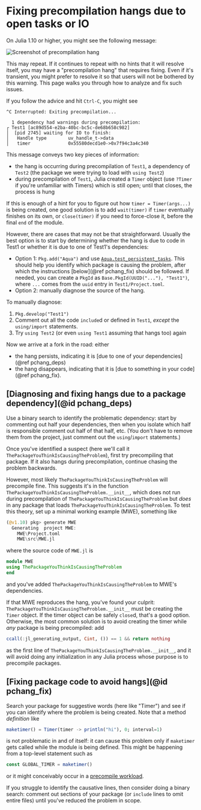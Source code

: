 # Fixing precompilation hangs due to open tasks or IO

On Julia 1.10 or higher, you might see the following message:

![Screenshot of precompilation hang](./img/precompilation_hang.png)

This may repeat. If it continues to repeat with no hints that it will resolve itself, you may have a "precompilation hang" that requires fixing. Even if it's transient, you might prefer to resolve it so that users will not be bothered by this warning.  This page walks you through how to analyze and fix such issues.

If you follow the advice and hit `Ctrl-C`, you might see

```
^C Interrupted: Exiting precompilation...

  1 dependency had warnings during precompilation:
┌ Test1 [ac89d554-e2ba-40bc-bc5c-de68b658c982]
│  [pid 2745] waiting for IO to finish:
│   Handle type        uv_handle_t->data
│   timer              0x55580decd1e0->0x7f94c3a4c340
```

This message conveys two key pieces of information:

  * the hang is occurring during precompilation of `Test1`, a dependency of `Test2` (the package we were trying to load with `using Test2`)
  * during precompilation of `Test1`, Julia created a `Timer` object (use `?Timer` if you're unfamiliar with Timers) which is still open; until that closes, the process is hung

If this is enough of a hint for you to figure out how `timer = Timer(args...)` is being created, one good solution is to add `wait(timer)` if `timer` eventually finishes on its own, or `close(timer)` if you need to force-close it, before the final `end` of the module.

However, there are cases that may not be that straightforward. Usually the best option is to start by determining whether the hang is due to code in Test1 or whether it is due to one of Test1's dependencies:

  * Option 1: `Pkg.add("Aqua")` and use [`Aqua.test_persistent_tasks`](https://juliatesting.github.io/Aqua.jl/dev/#Aqua.test_persistent_tasks-Tuple{Base.PkgId}). This should help you identify which package is causing the problem, after which the instructions [below](@ref pchang_fix) should be followed. If needed, you can create a `PkgId` as `Base.PkgId(UUID("..."), "Test1")`, where `...` comes from the `uuid` entry in `Test1/Project.toml`.
  * Option 2: manually diagnose the source of the hang.

To manually diagnose:

1. `Pkg.develop("Test1")`
2. Comment out all the code `include`d or defined in `Test1`, *except* the `using/import` statements.
3. Try `using Test2` (or even `using Test1` assuming that hangs too) again

Now we arrive at a fork in the road: either

  * the hang persists, indicating it is [due to one of your dependencies](@ref pchang_deps)
  * the hang disappears, indicating that it is [due to something in your code](@ref pchang_fix).

## [Diagnosing and fixing hangs due to a package dependency](@id pchang_deps)

Use a binary search to identify the problematic dependency: start by commenting out half your dependencies, then when you isolate which half is responsible comment out half of that half, etc. (You don't have to remove them from the project, just comment out the `using`/`import` statements.)

Once you've identified a suspect (here we'll call it `ThePackageYouThinkIsCausingTheProblem`), first try precompiling that package. If it also hangs during precompilation, continue chasing the problem backwards.

However, most likely `ThePackageYouThinkIsCausingTheProblem` will precompile fine. This suggests it's in the function `ThePackageYouThinkIsCausingTheProblem.__init__`, which does not run during precompilation of `ThePackageYouThinkIsCausingTheProblem` but *does* in any package that loads `ThePackageYouThinkIsCausingTheProblem`.  To test this theory, set up a minimal working example (MWE), something like

```julia
(@v1.10) pkg> generate MWE
  Generating  project MWE:
    MWE\Project.toml
    MWE\src\MWE.jl
```

where the source code of `MWE.jl` is

```julia
module MWE
using ThePackageYouThinkIsCausingTheProblem
end
```

and you've added `ThePackageYouThinkIsCausingTheProblem` to MWE's dependencies.

If that MWE reproduces the hang, you've found your culprit: `ThePackageYouThinkIsCausingTheProblem.__init__` must be creating the `Timer` object. If the timer object can be safely `close`d, that's a good option. Otherwise, the most common solution is to avoid creating the timer while *any* package is being precompiled: add

```julia
ccall(:jl_generating_output, Cint, ()) == 1 && return nothing
```

as the first line of `ThePackageYouThinkIsCausingTheProblem.__init__`, and it will avoid doing any initialization in any Julia process whose purpose is to precompile packages.

## [Fixing package code to avoid hangs](@id pchang_fix)

Search your package for suggestive words (here like "Timer") and see if you can identify where the problem is being created. Note that a method *definition* like

```julia
maketimer() = Timer(timer -> println("hi"), 0; interval=1)
```

is not problematic in and of itself: it can cause this problem only if `maketimer` gets called while the module is being defined. This might be happening from a top-level statement such as

```julia
const GLOBAL_TIMER = maketimer()
```

or it might conceivably occur in a [precompile workload](https://github.com/JuliaLang/PrecompileTools.jl).

If you struggle to identify the causative lines, then consider doing a binary search: comment out sections of your package (or `include` lines to omit entire files) until you've reduced the problem in scope.
